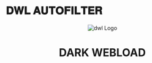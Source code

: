 # 𝐃𝐖𝐋 𝐀𝐔𝐓𝐎𝐅𝐈𝐋𝐓𝐄𝐑

<p align="center">
  <img src="assets/logo.jpg" alt="dwl Logo">
</p>
<h1 align="center">
  <b>DARK WEBLOAD </b>
</h1>




